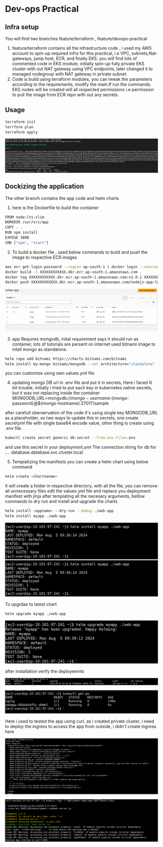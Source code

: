 # Dev-ops Practical

## Infra setup
You will find two branches feature/terraform , feature/devops-practical

1. feature/terraform contains all the infrastructure code , i used my AWS account to spin-up required infra for 
   this practical, i.e VPC, subnets,Nat-gateways, jump host, ECR, and finally EKS.
   you will find lots of commented code in EKS module, initially spin-up fully private EKS cluster with out NAT 
   gateway using VPC endpoints, later changed it to managed nodegroup with NAT gateway in private subnet.
2. Code is build using terraform modules, you can tweak the parameters according to the requirements, modify the main.tf run the commands. EKS nodes will be created will all respected permissions i.e permission     to pull the image from ECR repo with out any secrets.

## Usage
```bash
terraform init
terrform plan
terraform apply
```
![alt text](terraform.png)


## Dockizing the application
The other branch contains the  app code and helm charts
1. here is the Dockerfile to build the container

```bash
FROM node:lts-slim
WORKDIR /usr/src/app
COPY . .
RUN npm install
EXPOSE 3000
CMD ["npm", "start"]
```
2. To build a docker file , used below commands to build and push the image to respective ECR images

```bash
aws ecr get-login-password --region ap-south-1 | docker login --username AWS --password-stdin XXXXXXXXXXXX.dkr.ecr.ap-south-1.amazonaws.com
docker build -t XXXXXXXXXXXX.dkr.ecr.ap-south-1.amazonaws.com .
docker tag XXXXXXXXXXXX.dkr.ecr.ap-south-1.amazonaws.com:v1.0.1 XXXXXXXXXXXX.dkr.ecr.ap-south-1.amazonaws.com/nodejs-app:latest
docker push XXXXXXXXXXXX.dkr.ecr.ap-south-1.amazonaws.com/nodejs-app:latest
```

![alt text](ecr-repo.png)

3. app Requires mongodb, inital requirement says it should run as container, lots of tutorials are persent on internet used bitnami image to intall mongo as standalone.
```bash
helm repo add bitnami https://charts.bitnami.com/bitnami
helm install my-mongo bitnami/mongodb --set architecture="standalone" --set replicaCount=1
``` 
 you can customize using own values.yml file

4. updating mongo DB url in .env file and put it in secrets, Here i faced lil bit trouble, initially i tried to put each key in kubernetes native secrets, but it was not replacing inside the container 
 MONGODB_URL=mongodb://${mongo-username}:${mongo-password}@${mongo-hostname}:27017/sample
 
 after carefull oberservation of the code it's using single key MONGODB_URL as a placeholder, so two ways to update this in secrets, one create secretyml file with single base64 encode value, other thing is create using .env file.

 ```bash
kubectl create secret generic db-secret --from-env-file=.env
 ``` 
 and use this secret in your deployment.yml
 The connection string for db for 
 <namespace>.<service-name>.<svc>.<cluster>.<local>
 database.database.svc.cluster.local

5. Templatizing the manifests
you can create a helm chart using below command
```bash
helm create <chartnanme>
```

it will create a folder in respective directory, with all the file, you can remove all unnecessary files
edit the values.yml file and replace you deployment manifest with jinja 
after templating all the necesary arguments, bellow commands to dry run and install and upgrade the charts

```bash
helm install <appname> --dry-run --debug ./web-app
helm install myapp ./web-app
```
![alt text](<image (4).png>)
![alt text](<image (5).png>)


To upgrdae to latest chart

```bash
helm upgrade myapp ./web-app
```
![alt text](<image (6).png>)


after installation verify the deployemnts

![alt text](<image (7).png>)

![alt text](<image (8).png>)

Here i used to tested the app using curl, as i created private cluster, i need to deploy the ingress to access the app from outside, i didn't create ingress here

![alt text](<image (9).png>)

![alt text](<image (10).png>)
